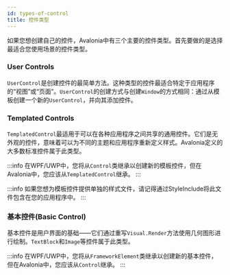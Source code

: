 ```yaml
---
id: types-of-control
title: 控件类型
---
```


如果您想创建自己的控件，Avalonia中有三个主要的控件类型。首先要做的是选择最适合您使用场景的控件类型。

### User Controls
`UserControl`是创建控件的最简单方法。这种类型的控件最适合特定于应用程序的“视图”或“页面”。`UserControl`的创建方式与创建`Window`的方式相同：通过从模板创建一个新的`UserControl`，并向其添加控件。

### Templated Controls
`TemplatedControl`最适用于可以在各种应用程序之间共享的通用控件。它们是无外观的控件，意味着可以为不同的主题和应用程序重新定义样式。Avalonia定义的大多数标准控件属于此类型。

:::info
在WPF/UWP中，您将从`Control`类继承以创建新的模板控件，但在Avalonia中，您应该从`TemplatedControl`继承。
:::

:::info
如果您想为模板控件提供单独的样式文件，请记得通过StyleInclude将此文件包含在您的应用程序中。
:::

### 基本控件(Basic Control)
基本控件是用户界面的基础——它们通过重写`Visual.Render`方法使用几何图形进行绘制。`TextBlock`和`Image`等控件属于此类型。

:::info
在WPF/UWP中，您将从`FrameworkElement`类继承以创建新的基本控件，但在Avalonia中，您应该从`Control`继承。
:::